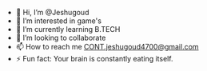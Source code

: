 - 👋 Hi, I’m @Jeshugoud
- 👀 I’m interested in game's  
- 🌱 I’m currently learning B.TECH
- 💞️ I’m looking to collaborate
- 📫 How to reach me CONT.jeshugoud4700@gmail.com
- ⚡ Fun fact: Your brain is constantly eating itself.


<!---
Jeshugoud/Jeshugoud is a ✨ special ✨ repository because its `README.md` (this file) appears on your GitHub profile.
You can click the Preview link to take a look at your changes.
--->
